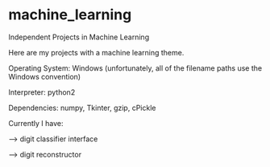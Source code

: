 # machine_learning
Independent Projects in Machine Learning

Here are my projects with a machine learning theme.

Operating System: Windows (unfortunately, all of the filename paths use the Windows convention)

Interpreter: python2

Dependencies: numpy, Tkinter, gzip, cPickle

Currently I have: 

--> digit classifier interface

--> digit reconstructor
